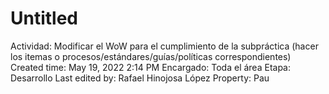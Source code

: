 # Untitled

Actividad: Modificar el WoW para el cumplimiento de la subpráctica (hacer los itemas o procesos/estándares/guías/políticas correspondientes)
Created time: May 19, 2022 2:14 PM
Encargado: Toda el área
Etapa: Desarrollo
Last edited by: Rafael Hinojosa López
Property: Pau